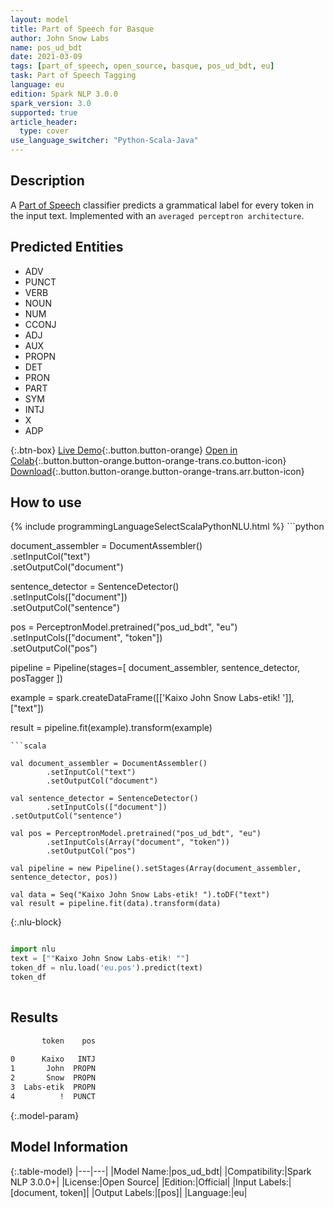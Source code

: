 ```yaml
---
layout: model
title: Part of Speech for Basque
author: John Snow Labs
name: pos_ud_bdt
date: 2021-03-09
tags: [part_of_speech, open_source, basque, pos_ud_bdt, eu]
task: Part of Speech Tagging
language: eu
edition: Spark NLP 3.0.0
spark_version: 3.0
supported: true
article_header:
  type: cover
use_language_switcher: "Python-Scala-Java"
---
```


## Description

A [Part of Speech](https://en.wikipedia.org/wiki/Part_of_speech) classifier predicts a grammatical label for every token in the input text. Implemented with an `averaged perceptron architecture`.

## Predicted Entities

- ADV
- PUNCT
- VERB
- NOUN
- NUM
- CCONJ
- ADJ
- AUX
- PROPN
- DET
- PRON
- PART
- SYM
- INTJ
- X
- ADP

{:.btn-box}
[Live Demo](https://demo.johnsnowlabs.com/public/GRAMMAR_EN/){:.button.button-orange}
[Open in Colab](https://colab.research.google.com/github/JohnSnowLabs/spark-nlp-workshop/blob/master/tutorials/streamlit_notebooks/GRAMMAR_EN.ipynb){:.button.button-orange.button-orange-trans.co.button-icon}
[Download](https://s3.amazonaws.com/auxdata.johnsnowlabs.com/public/models/pos_ud_bdt_eu_3.0.0_3.0_1615292144964.zip){:.button.button-orange.button-orange-trans.arr.button-icon}

## How to use



<div class="tabs-box" markdown="1">
{% include programmingLanguageSelectScalaPythonNLU.html %}
```python

document_assembler = DocumentAssembler() \
  .setInputCol("text") \
  .setOutputCol("document")

sentence_detector = SentenceDetector() \
  .setInputCols(["document"]) \
  .setOutputCol("sentence")

pos = PerceptronModel.pretrained("pos_ud_bdt", "eu") \
  .setInputCols(["document", "token"]) \
  .setOutputCol("pos")

pipeline = Pipeline(stages=[
  document_assembler,
  sentence_detector,
  posTagger
])

example = spark.createDataFrame([['Kaixo John Snow Labs-etik! ']], ["text"])

result = pipeline.fit(example).transform(example)


```
```scala

val document_assembler = DocumentAssembler()
        .setInputCol("text")
        .setOutputCol("document")

val sentence_detector = SentenceDetector()
        .setInputCols(["document"])
.setOutputCol("sentence")

val pos = PerceptronModel.pretrained("pos_ud_bdt", "eu")
        .setInputCols(Array("document", "token"))
        .setOutputCol("pos")

val pipeline = new Pipeline().setStages(Array(document_assembler, sentence_detector, pos))

val data = Seq("Kaixo John Snow Labs-etik! ").toDF("text")
val result = pipeline.fit(data).transform(data)

```

{:.nlu-block}
```python

import nlu
text = [""Kaixo John Snow Labs-etik! ""]
token_df = nlu.load('eu.pos').predict(text)
token_df
    
```
</div>

## Results

```bash
       token    pos
                   
0      Kaixo   INTJ
1       John  PROPN
2       Snow  PROPN
3  Labs-etik  PROPN
4          !  PUNCT
```

{:.model-param}
## Model Information

{:.table-model}
|---|---|
|Model Name:|pos_ud_bdt|
|Compatibility:|Spark NLP 3.0.0+|
|License:|Open Source|
|Edition:|Official|
|Input Labels:|[document, token]|
|Output Labels:|[pos]|
|Language:|eu|